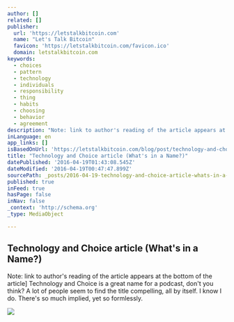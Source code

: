 ```yaml
---
author: []
related: []
publisher:
  url: 'https://letstalkbitcoin.com'
  name: "Let's Talk Bitcoin"
  favicon: 'https://letstalkbitcoin.com/favicon.ico'
  domain: letstalkbitcoin.com
keywords:
  - choices
  - pattern
  - technology
  - individuals
  - responsibility
  - thing
  - habits
  - choosing
  - behavior
  - agreement
description: "Note: link to author's reading of the article appears at the bottom of the article] Technology and Choice is a great name for a podcast, don't you think? A lot of people seem to find the title compelling, all by itself. I know I do. There's so much implied, yet so formlessly."
inLanguage: en
app_links: []
isBasedOnUrl: 'https://letstalkbitcoin.com/blog/post/technology-and-choice-article-whats-in-a-name'
title: "Technology and Choice article (What's in a Name?)"
datePublished: '2016-04-19T01:43:08.545Z'
dateModified: '2016-04-19T00:47:47.899Z'
sourcePath: _posts/2016-04-19-technology-and-choice-article-whats-in-a-name.md
published: true
inFeed: true
hasPage: false
inNav: false
_context: 'http://schema.org'
_type: MediaObject

---
```

<article style=""><h1>Technology and Choice article (What's in a Name?)</h1><p>Note: link to author's reading of the article appears at the bottom of the article] Technology and Choice is a great name for a podcast, don't you think? A lot of people seem to find the title compelling, all by itself. I know I do. There's so much implied, yet so formlessly.</p><img src="https://letstalkbitcoin.com/files/blogs/1755-e21514a7e0fca88f8e51e64ec1e0bab5e55d61e1810185e5f72c38de2cc9a155.jpg" /></article>